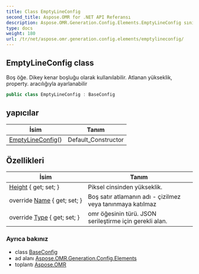 ```yaml
---
title: Class EmptyLineConfig
second_title: Aspose.OMR for .NET API Referansı
description: Aspose.OMR.Generation.Config.Elements.EmptyLineConfig sınıf. Boş öğe. Dikey kenar boşluğu olarak kullanılabilir. Atlanan yükseklik property. aracılığıyla ayarlanabilir
type: docs
weight: 180
url: /tr/net/aspose.omr.generation.config.elements/emptylineconfig/
---
```

## EmptyLineConfig class

Boş öğe. Dikey kenar boşluğu olarak kullanılabilir. Atlanan yükseklik, property. aracılığıyla ayarlanabilir

```csharp
public class EmptyLineConfig : BaseConfig
```

## yapıcılar

| İsim | Tanım |
| --- | --- |
| [EmptyLineConfig](emptylineconfig/)() | Default_Constructor |

## Özellikleri

| İsim | Tanım |
| --- | --- |
| [Height](../../aspose.omr.generation.config.elements/emptylineconfig/height/) { get; set; } | Piksel cinsinden yükseklik. |
| override [Name](../../aspose.omr.generation.config.elements/emptylineconfig/name/) { get; set; } | Boş satır atlamanın adı - çizilmez veya tanınmaya katılmaz |
| override [Type](../../aspose.omr.generation.config.elements/emptylineconfig/type/) { get; set; } | omr öğesinin türü. JSON serileştirme için gerekli alan. |

### Ayrıca bakınız

* class [BaseConfig](../../aspose.omr.generation.config/baseconfig/)
* ad alanı [Aspose.OMR.Generation.Config.Elements](../../aspose.omr.generation.config.elements/)
* toplantı [Aspose.OMR](../../)


